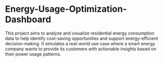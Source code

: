 # Energy-Usage-Optimization-Dashboard
This project aims to analyze and visualize residential energy consumption data to help identify cost-saving opportunities and support energy-efficient decision-making. It simulates a real-world use case where a smart energy company wants to provide its customers with actionable insights based on their power usage patterns.
